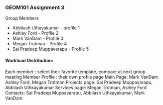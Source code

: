 ### GEOM101 Assignment 3

Group Members 
- Abbilash Uthayakumar - profile 1
- Ashley Ford - Profile 2
- Mark VanDam - Profile 3
- Megan Trotman - Profile 4
- Sai Pradeep Muppavarapu - Profile 5

#### Workload Distribution:
Each member : select their favorite template, compare at next group meeting
Member Profile : their own profile page 
Main Page: Mark VanDam Ashley Ford, Megan Trotman
Projects page: Sai Pradeep Muppavarapu, Abbilash Uthkayakumar
Services page: Megan Trotman, Ashley Ford
Contacts: Sai Pradeep Muppavarapu, Abbilash Uthkayakumar, Mark VanDam